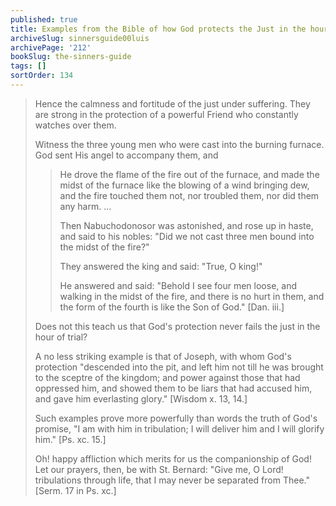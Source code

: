 ```yaml
---
published: true
title: Examples from the Bible of how God protects the Just in the hour of trial
archiveSlug: sinnersguide00luis
archivePage: '212'
bookSlug: the-sinners-guide
tags: []
sortOrder: 134
---
```


> Hence the calmness and fortitude of the just under suffering. They are strong in the protection of a powerful Friend who constantly watches over them.
>
> Witness the three young men who were cast into the burning furnace. God sent His angel to accompany them, and
>
>> He drove the flame of the fire out of the furnace, and made the midst of the furnace like the blowing of a wind bringing dew, and the fire touched them not, nor troubled them, nor did them any harm. ...
>>
>> Then Nabuchodonosor was astonished, and rose up in haste, and said to his nobles: "Did we not cast three men bound into the midst of the fire?"
>>
>> They answered the king and said: "True, O king!"
>>
>> He answered and said: "Behold I see four men loose, and walking in the midst of the fire, and there is no hurt in them, and the form of the fourth is like the Son of God." [Dan. iii.]
>
> Does not this teach us that God's protection never fails the just in the hour of trial?
>
> A no less striking example is that of Joseph, with whom God's protection "descended into the pit, and left him not till he was brought to the sceptre of the kingdom; and power against those that had oppressed him, and showed them to be liars that had accused him, and gave him everlasting glory." [Wisdom x. 13, 14.]
>
> Such examples prove more powerfully than words the truth of God's promise, "I am with him in tribulation; I will deliver him and I will glorify him." [Ps. xc. 15.]
>
> Oh! happy affliction which merits for us the companionship of God! Let our prayers, then, be with St. Bernard: "Give me, O Lord! tribulations through life, that I may never be separated from Thee." [Serm. 17 in Ps. xc.]
